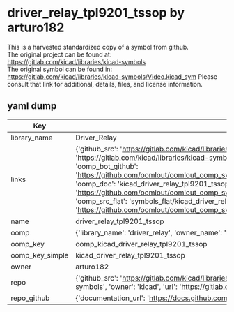 # driver_relay_tpl9201_tssop by arturo182  
This is a harvested standardized copy of a symbol from github.  
The original project can be found at:  
https://gitlab.com/kicad/libraries/kicad-symbols  
The original symbol can be found in:
https://gitlab.com/kicad/libraries/kicad-symbols/Video.kicad_sym
Please consult that link for additional, details, files, and license information.  
## yaml dump  
| Key | Value |  
| --- | --- |  
| library_name | Driver_Relay |  
| links | {'github_src': 'https://gitlab.com/kicad/libraries/kicad-symbols/Video.kicad_sym', 'github_src_repo': 'https://gitlab.com/kicad/libraries/kicad-symbols', 'oomp_bot': 'kicad_driver_relay_tpl9201_tssop/working', 'oomp_bot_github': 'https://github.com/oomlout/oomlout_oomp_symbol_bot/tree/main/kicad_driver_relay_tpl9201_tssop/working', 'oomp_doc': 'kicad_driver_relay_tpl9201_tssop/working', 'oomp_doc_github': 'https://github.com/oomlout/oomlout_oomp_symbol_doc/tree/main/kicad_driver_relay_tpl9201_tssop/working', 'oomp_src_flat': 'symbols_flat/kicad_driver_relay_tpl9201_tssop/working', 'oomp_src_flat_github': 'https://github.com/oomlout/oomlout_oomp_symbol_src/tree/main/kicad_driver_relay_tpl9201_tssop/working'} |  
| name | driver_relay_tpl9201_tssop |  
| oomp | {'library_name': 'driver_relay', 'owner_name': 'kicad', 'symbol_name': 'driver_relay_tpl9201_tssop'} |  
| oomp_key | oomp_kicad_driver_relay_tpl9201_tssop |  
| oomp_key_simple | kicad_driver_relay_tpl9201_tssop |  
| owner | arturo182 |  
| repo | {'github_src': 'https://gitlab.com/kicad/libraries/kicad-symbols/Video.kicad_sym', 'name': 'libraries/kicad-symbols', 'owner': 'kicad', 'url': 'https://gitlab.com/kicad/libraries/kicad-symbols'} |  
| repo_github | {'documentation_url': 'https://docs.github.com/rest/repos/repos#get-a-repository', 'message': 'Not Found'} |  

